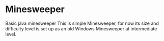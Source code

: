 # Minesweeper
Basic java minesweeper
This is simple Minesweeper, for now its size and difficulty level is set up as an old Windows Minesweeper at intermediate level.
